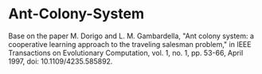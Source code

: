 # Ant-Colony-System
Base on the paper M. Dorigo and L. M. Gambardella, "Ant colony system: a cooperative learning approach to the traveling salesman problem," in IEEE Transactions on Evolutionary Computation, vol. 1, no. 1, pp. 53-66, April 1997, doi: 10.1109/4235.585892.
